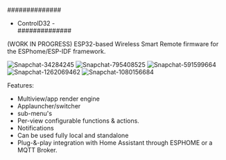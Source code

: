 ##############
- ControlD32 -                 
##############

(WORK IN PROGRESS)
ESP32-based Wireless Smart Remote firmware for the ESPhome/ESP-IDF framework.

![Snapchat-34284245](https://github.com/henriklud/ControlD32/assets/9981417/17363b4d-cac0-4c69-8c36-06ba419c5b30)
![Snapchat-795408525](https://github.com/henriklud/ControlD32/assets/9981417/ebe6b22c-04fd-4058-b60d-650c1a2c085a)
![Snapchat-591599664](https://github.com/henriklud/ControlD32/assets/9981417/535a7e16-52be-419a-a076-0eec3268b010)
![Snapchat-1262069462](https://github.com/henriklud/ControlD32/assets/9981417/ccc958cf-8bba-4bd5-9031-fd2525ce8a34)
![Snapchat-1080156684](https://github.com/henriklud/ControlD32/assets/9981417/d7f28e99-ea3b-4794-b90c-1a6c07291eec)


Features:
* Multiview/app render engine
* Applauncher/switcher
* sub-menu's
* Per-view configurable functions & actions.
* Notifications
* Can be used fully local and standalone
* Plug-&-play integration with Home Assistant through ESPHOME or a MQTT Broker.
